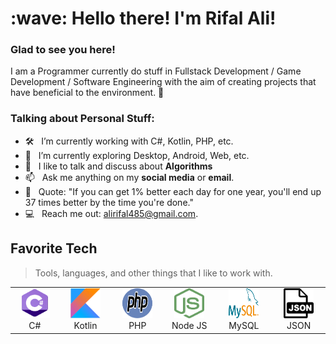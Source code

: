 <h1 align="left" id="revalt-title">:wave: Hello there! I'm Rifal Ali!</h1>

### Glad to see you here! &nbsp;

I am a Programmer currently do stuff in Fullstack Development / Game Development / Software Engineering with the aim of creating projects that have beneficial to the environment. 🚀

### Talking about Personal Stuff:

- 🛠 &nbsp; I’m currently working with C#, Kotlin, PHP, etc.
- 🚀 &nbsp; I’m currently exploring Desktop, Android, Web, etc.
- :speech_balloon: &nbsp; I like to talk and discuss about **Algorithms**
- 📫 &nbsp; Ask me anything on my **social media** or **email**.
- 👾 &nbsp; Quote: "If you can get 1% better each day for one year, you'll end up 37 times better by the time you're done."
- :computer: &nbsp; Reach me out: alirifal485@gmail.com.

<h2 align="left" id="revalt-tech">Favorite Tech</h2>

> Tools, languages, and other things that I like to work with.

<table>
  <tr>
    <td align="center" width="96">
      <a href="#revalt-tech">
        <img src="./img/csharp.svg" width="48" height="48" alt="C#" />
      </a>
      <br>C#
    </td>
    <td align="center" width="96">
      <a href="#revalt-tech">
        <img src="./img/kotlin.svg" width="48" height="48" alt="Kotlin" />
      </a>
      <br>Kotlin
    </td>
    <td align="center" width="96">
      <a href="#revalt-tech">
        <img src="./img/php.svg" width="48" height="48" alt="PHP" />
      </a>
      <br>PHP
    </td>
    <td align="center" width="96">
      <a href="#revalt-tech">
        <img src="./img/nodejs.svg" width="48" height="48" alt="NodeJS" />
      </a>
      <br>Node JS
    </td>
    <td align="center" width="96">
      <a href="#revalt-tech" >
        <img src="./img/mysql.svg" width="48" height="48" alt="MySQL" />
      </a>
      <br>MySQL
    </td>
    <td align="center" width="96"> 
      <a href="#revalt-tech" >
        <img src="./img/json.svg" width="48" height="48" alt="JSON" />
      </a>
      <br>JSON
    </td>
  </tr>
</table>

